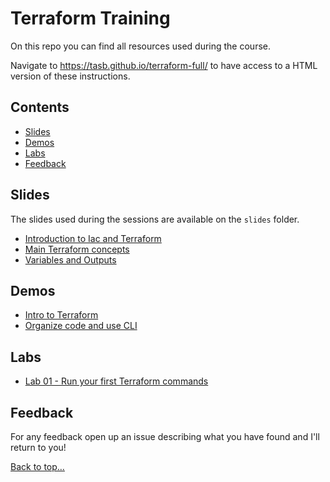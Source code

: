 # Terraform Training

On this repo you can find all resources used during the course.

Navigate to <https://tasb.github.io/terraform-full/> to have access to a HTML version of these instructions.

## Contents

- [Slides](#slides)
- [Demos](#demos)
- [Labs](#labs)
- [Feedback](#feedback)
  
## Slides

The slides used during the sessions are available on the `slides` folder.

- [Introduction to Iac and Terraform](./slides/01.Introduction.pdf)
- [Main Terraform concepts](./slides/02.MainConcepts.pdf)
- [Variables and Outputs](./slides/03.Variables.pdf)

## Demos

- [Intro to Terraform](./demos/demo01/instructions.md)
- [Organize code and use CLI](./demos/demo02/instructions.md)

## Labs

- [Lab 01 - Run your first Terraform commands](./labs/lab01.md)

## Feedback

For any feedback open up an issue describing what you have found and I'll return to you!

[Back to top…](README.md#contents)

